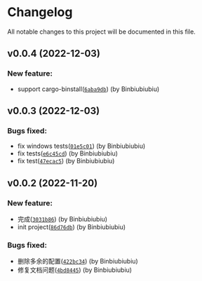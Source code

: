 # Changelog

All notable changes to this project will be documented in this file.

## v0.0.4 (2022-12-03)

### New feature:

- support cargo-binstall([`6aba9db`](https://github.com/Binbiubiubiu/git-semver-tags/commit/6aba9dbbc3bf83f3cb90764b386176a528434816)) (by Binbiubiubiu)

## v0.0.3 (2022-12-03)

### Bugs fixed:

- fix windows tests([`01e5c01`](https://github.com/Binbiubiubiu/git-semver-tags/commit/01e5c01ffe3fc0fcf91e294d1b3bb4cbc2f06270)) (by Binbiubiubiu)
- fix tests([`e6c45cd`](https://github.com/Binbiubiubiu/git-semver-tags/commit/e6c45cd5c9b548f01ed67c03236b209b9b96f549)) (by Binbiubiubiu)
- fix test([`47ecac5`](https://github.com/Binbiubiubiu/git-semver-tags/commit/47ecac574b86ee88d07709ca7cc399a2ad21cb96)) (by Binbiubiubiu)

## v0.0.2 (2022-11-20)

### New feature:

- 完成([`3031b86`](https://github.com/Binbiubiubiu/git-semver-tags/commit/3031b86b5d9ec95c14d6379304c9f6516f308dea)) (by Binbiubiubiu)
- init project([`86d76db`](https://github.com/Binbiubiubiu/git-semver-tags/commit/86d76db316ce2772f3fdc3442f90a2504fd10361)) (by Binbiubiubiu)

### Bugs fixed:

- 删除多余的配置([`422bc34`](https://github.com/Binbiubiubiu/git-semver-tags/commit/422bc341c92f136dd868df3167564e608add4533)) (by Binbiubiubiu)
- 修复文档问题([`4bd8445`](https://github.com/Binbiubiubiu/git-semver-tags/commit/4bd844509740e9585eda3ff9d9e0f995e9366a52)) (by Binbiubiubiu)
